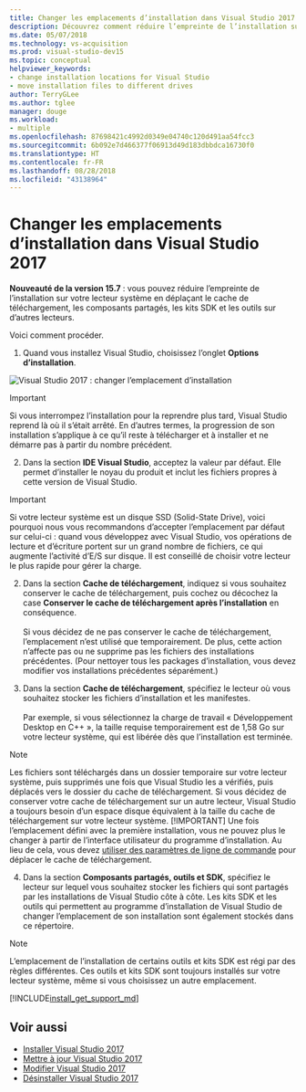 ```yaml
---
title: Changer les emplacements d’installation dans Visual Studio 2017
description: Découvrez comment réduire l’empreinte de l’installation sur votre lecteur système en changeant l’emplacement du cache de téléchargement, des composants partagés, des kits SDK et des outils sur d’autres lecteurs.
ms.date: 05/07/2018
ms.technology: vs-acquisition
ms.prod: visual-studio-dev15
ms.topic: conceptual
helpviewer_keywords:
- change installation locations for Visual Studio
- move installation files to different drives
author: TerryGLee
ms.author: tglee
manager: douge
ms.workload:
- multiple
ms.openlocfilehash: 87698421c4992d0349e04740c120d491aa54fcc3
ms.sourcegitcommit: 6b092e7d466377f06913d49d183dbbdca16730f0
ms.translationtype: HT
ms.contentlocale: fr-FR
ms.lasthandoff: 08/28/2018
ms.locfileid: "43138964"
---
```

# <a name="change-the-installation-locations-in-visual-studio-2017"></a>Changer les emplacements d’installation dans Visual Studio 2017

**Nouveauté de la version 15.7** : vous pouvez réduire l’empreinte de l’installation sur votre lecteur système en déplaçant le cache de téléchargement, les composants partagés, les kits SDK et les outils sur d’autres lecteurs.

Voici comment procéder.

1. Quand vous installez Visual Studio, choisissez l’onglet **Options d’installation**.

  ![Visual Studio 2017 : changer l’emplacement d’installation](media/installation-options-by-location.png "Changer l’emplacement d’installation")

  > [!IMPORTANT]
  > Si vous interrompez l’installation pour la reprendre plus tard, Visual Studio reprend là où il s’était arrêté. En d’autres termes, la progression de son installation s’applique à ce qu’il reste à télécharger et à installer et ne démarre pas à partir du nombre précédent.

2. Dans la section **IDE Visual Studio**, acceptez la valeur par défaut. Elle permet d’installer le noyau du produit et inclut les fichiers propres à cette version de Visual Studio.

 > [!IMPORTANT]
 > Si votre lecteur système est un disque SSD (Solid-State Drive), voici pourquoi nous vous recommandons d’accepter l’emplacement par défaut sur celui-ci : quand vous développez avec Visual Studio, vos opérations de lecture et d’écriture portent sur un grand nombre de fichiers, ce qui augmente l’activité d’E/S sur disque.  Il est conseillé de choisir votre lecteur le plus rapide pour gérer la charge.

2. Dans la section **Cache de téléchargement**, indiquez si vous souhaitez conserver le cache de téléchargement, puis cochez ou décochez la case **Conserver le cache de téléchargement après l’installation** en conséquence. <br><br>Si vous décidez de ne pas conserver le cache de téléchargement, l’emplacement n’est utilisé que temporairement. De plus, cette action n’affecte pas ou ne supprime pas les fichiers des installations précédentes. (Pour nettoyer tous les packages d’installation, vous devez modifier vos installations précédentes séparément.)

3. Dans la section **Cache de téléchargement**, spécifiez le lecteur où vous souhaitez stocker les fichiers d’installation et les manifestes. <br><br>Par exemple, si vous sélectionnez la charge de travail « Développement Desktop en C++ », la taille requise temporairement est de 1,58 Go sur votre lecteur système, qui est libérée dès que l’installation est terminée.

 > [!NOTE]
 > Les fichiers sont téléchargés dans un dossier temporaire sur votre lecteur système, puis supprimés une fois que Visual Studio les a vérifiés, puis déplacés vers le dossier du cache de téléchargement. Si vous décidez de conserver votre cache de téléchargement sur un autre lecteur, Visual Studio a toujours besoin d’un espace disque équivalent à la taille du cache de téléchargement sur votre lecteur système.
 > [!IMPORTANT]
 > Une fois l’emplacement défini avec la première installation, vous ne pouvez plus le changer à partir de l’interface utilisateur du programme d’installation. Au lieu de cela, vous devez [utiliser des paramètres de ligne de commande](use-command-line-parameters-to-install-visual-studio.md) pour déplacer le cache de téléchargement.

4. Dans la section **Composants partagés, outils et SDK**, spécifiez le lecteur sur lequel vous souhaitez stocker les fichiers qui sont partagés par les installations de Visual Studio côte à côte. Les kits SDK et les outils qui permettent au programme d’installation de Visual Studio de changer l’emplacement de son installation sont également stockés dans ce répertoire.

 > [!NOTE]
 > L’emplacement de l’installation de certains outils et kits SDK est régi par des règles différentes. Ces outils et kits SDK sont toujours installés sur votre lecteur système, même si vous choisissez un autre emplacement.

[!INCLUDE[install_get_support_md](includes/install_get_support_md.md)]

## <a name="see-also"></a>Voir aussi

* [Installer Visual Studio 2017](install-visual-studio.md)
* [Mettre à jour Visual Studio 2017](update-visual-studio.md)
* [Modifier Visual Studio 2017](update-visual-studio.md)
* [Désinstaller Visual Studio 2017](uninstall-visual-studio.md)
